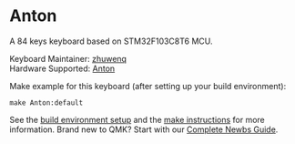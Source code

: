 # Anton

A 84 keys keyboard based on STM32F103C8T6 MCU.

Keyboard Maintainer: [zhuwenq](https://github.com/Leonezz)  
Hardware Supported: [Anton](https://github.com/Leonezz/Anton)

Make example for this keyboard (after setting up your build environment):

    make Anton:default

See the [build environment setup](https://docs.qmk.fm/#/getting_started_build_tools) and the [make instructions](https://docs.qmk.fm/#/getting_started_make_guide) for more information. Brand new to QMK? Start with our [Complete Newbs Guide](https://docs.qmk.fm/#/newbs).

